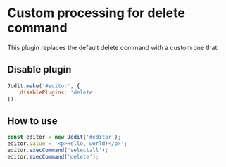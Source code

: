 # Custom processing for delete command

This plugin replaces the default delete command with a custom one that.

## Disable plugin

```js
Jodit.make('#editor', {
    disablePlugins: 'delete'
});
```

## How to use

```js
const editor = new Jodit('#editor');
editor.value = '<p>Hello, world!</p>';
editor.execCommand('selectall');
editor.execCommand('delete');
```

